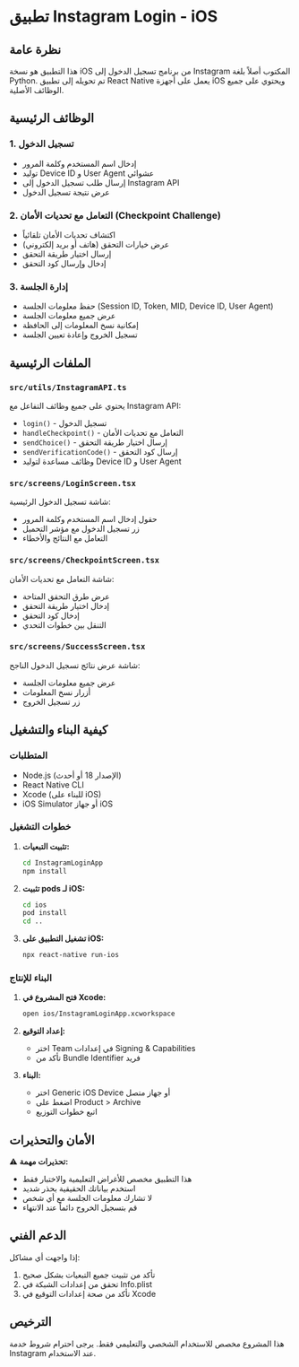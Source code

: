 # تطبيق Instagram Login - iOS

## نظرة عامة
هذا التطبيق هو نسخة iOS من برنامج تسجيل الدخول إلى Instagram المكتوب أصلاً بلغة Python. تم تحويله إلى تطبيق React Native يعمل على أجهزة iOS ويحتوي على جميع الوظائف الأصلية.

## الوظائف الرئيسية

### 1. تسجيل الدخول
- إدخال اسم المستخدم وكلمة المرور
- توليد Device ID و User Agent عشوائي
- إرسال طلب تسجيل الدخول إلى Instagram API
- عرض نتيجة تسجيل الدخول

### 2. التعامل مع تحديات الأمان (Checkpoint Challenge)
- اكتشاف تحديات الأمان تلقائياً
- عرض خيارات التحقق (هاتف أو بريد إلكتروني)
- إرسال اختيار طريقة التحقق
- إدخال وإرسال كود التحقق

### 3. إدارة الجلسة
- حفظ معلومات الجلسة (Session ID, Token, MID, Device ID, User Agent)
- عرض جميع معلومات الجلسة
- إمكانية نسخ المعلومات إلى الحافظة
- تسجيل الخروج وإعادة تعيين الجلسة

## الملفات الرئيسية

### `src/utils/InstagramAPI.ts`
يحتوي على جميع وظائف التفاعل مع Instagram API:
- `login()` - تسجيل الدخول
- `handleCheckpoint()` - التعامل مع تحديات الأمان
- `sendChoice()` - إرسال اختيار طريقة التحقق
- `sendVerificationCode()` - إرسال كود التحقق
- وظائف مساعدة لتوليد Device ID و User Agent

### `src/screens/LoginScreen.tsx`
شاشة تسجيل الدخول الرئيسية:
- حقول إدخال اسم المستخدم وكلمة المرور
- زر تسجيل الدخول مع مؤشر التحميل
- التعامل مع النتائج والأخطاء

### `src/screens/CheckpointScreen.tsx`
شاشة التعامل مع تحديات الأمان:
- عرض طرق التحقق المتاحة
- إدخال اختيار طريقة التحقق
- إدخال كود التحقق
- التنقل بين خطوات التحدي

### `src/screens/SuccessScreen.tsx`
شاشة عرض نتائج تسجيل الدخول الناجح:
- عرض جميع معلومات الجلسة
- أزرار نسخ المعلومات
- زر تسجيل الخروج

## كيفية البناء والتشغيل

### المتطلبات
- Node.js (الإصدار 18 أو أحدث)
- React Native CLI
- Xcode (للبناء على iOS)
- iOS Simulator أو جهاز iOS

### خطوات التشغيل

1. **تثبيت التبعيات:**
   ```bash
   cd InstagramLoginApp
   npm install
   ```

2. **تثبيت pods لـ iOS:**
   ```bash
   cd ios
   pod install
   cd ..
   ```

3. **تشغيل التطبيق على iOS:**
   ```bash
   npx react-native run-ios
   ```

### البناء للإنتاج

1. **فتح المشروع في Xcode:**
   ```bash
   open ios/InstagramLoginApp.xcworkspace
   ```

2. **إعداد التوقيع:**
   - اختر Team في إعدادات Signing & Capabilities
   - تأكد من Bundle Identifier فريد

3. **البناء:**
   - اختر Generic iOS Device أو جهاز متصل
   - اضغط على Product > Archive
   - اتبع خطوات التوزيع

## الأمان والتحذيرات

⚠️ **تحذيرات مهمة:**
- هذا التطبيق مخصص للأغراض التعليمية والاختبار فقط
- استخدم بياناتك الحقيقية بحذر شديد
- لا تشارك معلومات الجلسة مع أي شخص
- قم بتسجيل الخروج دائماً عند الانتهاء

## الدعم الفني

إذا واجهت أي مشاكل:
1. تأكد من تثبيت جميع التبعيات بشكل صحيح
2. تحقق من إعدادات الشبكة في Info.plist
3. تأكد من صحة إعدادات التوقيع في Xcode

## الترخيص

هذا المشروع مخصص للاستخدام الشخصي والتعليمي فقط. يرجى احترام شروط خدمة Instagram عند الاستخدام.

